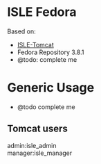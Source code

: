 # ISLE Fedora

Based on:  
 - [ISLE-Tomcat](https://github.com/Islandora-Collaboration-Group/isle-tomcat)
 - Fedora Repository 3.8.1
 - @todo: complete me

# Generic Usage

 - @todo complete me

## Tomcat users

admin:isle_admin  
manager:isle_manager  
